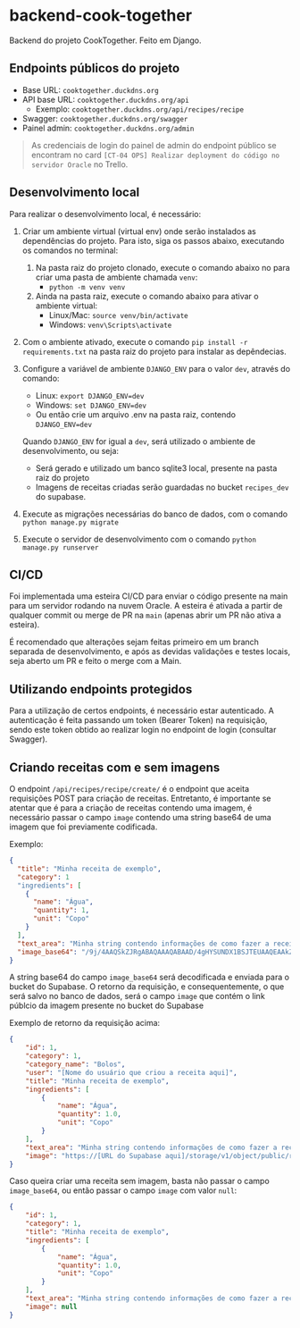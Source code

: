 # backend-cook-together
Backend do projeto CookTogether. Feito em Django.

## Endpoints públicos do projeto
- Base URL: `cooktogether.duckdns.org`
- API base URL: `cooktogether.duckdns.org/api`
  - Exemplo: `cooktogether.duckdns.org/api/recipes/recipe`
- Swagger: `cooktogether.duckdns.org/swagger`
- Painel admin: `cooktogether.duckdns.org/admin`

> As credenciais de login do painel de admin do endpoint público se encontram no card `[CT-04 OPS] Realizar deployment do código no servidor Oracle` no Trello.

## Desenvolvimento local

Para realizar o desenvolvimento local, é necessário:
1. Criar um ambiente virtual (virtual env) onde serão instalados as dependências do projeto. Para isto, siga os passos abaixo, executando os comandos no terminal:
    1. Na pasta raiz do projeto clonado, execute o comando abaixo no para criar uma pasta de ambiente chamada `venv`:
        - `python -m venv venv`
    2. Ainda na pasta raiz, execute o comando abaixo para ativar o ambiente virtual:
        - Linux/Mac: `source venv/bin/activate`
        - Windows: `venv\Scripts\activate`

2. Com o ambiente ativado, execute o comando `pip install -r requirements.txt` na pasta raiz do projeto para instalar as depêndecias.

3. Configure a variável de ambiente `DJANGO_ENV` para o valor `dev`, através do comando:
   - Linux: `export DJANGO_ENV=dev`
   - Windows: `set DJANGO_ENV=dev`
   - Ou então crie um arquivo .env na pasta raiz, contendo `DJANGO_ENV=dev`

   Quando `DJANGO_ENV` for igual a `dev`, será utilizado o ambiente de desenvolvimento, ou seja:
   - Será gerado e utilizado um banco sqlite3 local, presente na pasta raiz do projeto
   - Imagens de receitas criadas serão guardadas no bucket `recipes_dev` do supabase.

4. Execute as migrações necessárias do banco de dados, com o comando `python manage.py migrate`

5. Execute o servidor de desenvolvimento com o comando `python manage.py runserver`

## CI/CD
Foi implementada uma esteira CI/CD para enviar o código presente na main para um servidor rodando na nuvem Oracle. A esteira é ativada a partir de qualquer commit ou merge de PR na `main` (apenas abrir um PR não ativa a esteira).

É recomendado que alterações sejam feitas primeiro em um branch separada de desenvolvimento, e após as devidas validações e testes locais, seja aberto um PR e feito o merge com a Main.

## Utilizando endpoints protegidos
Para a utilização de certos endpoints, é necessário estar autenticado. A autenticação é feita passando um token (Bearer Token) na requisição, sendo este token obtido ao realizar login no endpoint de login (consultar Swagger).

## Criando receitas com e sem imagens
O endpoint `/api/recipes/recipe/create/` é o endpoint que aceita requisições POST para criação de receitas. Entretanto, é importante se atentar que é para a criação de receitas contendo uma imagem, é necessário passar o campo `image` contendo uma string base64 de uma imagem que foi previamente codificada.

Exemplo:
```json
{
  "title": "Minha receita de exemplo",
  "category": 1
  "ingredients": [
    {
      "name": "Água",
      "quantity": 1,
      "unit": "Copo"
    }
  ],
  "text_area": "Minha string contendo informações de como fazer a receita",
  "image_base64": "/9j/4AAQSkZJRgABAQAAAQABAAD/4gHYSUNDX1BSJTEUAAQEAAkZXNjAAAA8A...restante do base64 aqui"
}
```

A string base64 do campo `image_base64` será decodificada e enviada para o bucket do Supabase. O retorno da requisição, e consequentemente, o que será salvo no banco de dados, será o campo `image` que contém o link públcio da imagem presente no bucket do Supabase

Exemplo de retorno da requisição acima:
```json
{
    "id": 1,
    "category": 1,
    "category_name": "Bolos",
    "user": "[Nome do usuário que criou a receita aqui]",
    "title": "Minha receita de exemplo",
    "ingredients": [
        {
            "name": "Água",
            "quantity": 1.0,
            "unit": "Copo"
        }
    ],
    "text_area": "Minha string contendo informações de como fazer a receita",
    "image": "https://[URL do Supabase aqui]/storage/v1/object/public/recipes/recipes/oCpHYBkI3ejAkDJq3efMMbSbAUzDOK.jpg"
}
```

Caso queira criar uma receita sem imagem, basta não passar o campo `image_base64`, ou então passar o campo `image` com valor `null`:
```json
{
    "id": 1,
    "category": 1,
    "title": "Minha receita de exemplo",
    "ingredients": [
        {
            "name": "Água",
            "quantity": 1.0,
            "unit": "Copo"
        }
    ],
    "text_area": "Minha string contendo informações de como fazer a receita",
    "image": null
}
```